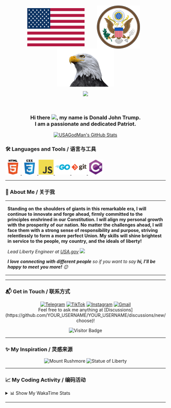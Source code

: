 <div align="center">
  
  <!-- Patriotic Symbols with Spacing -->
  <p align="center">
  <img src="images/american_flag.png" style="width: 180px; height: 120px; vertical-align: middle;" alt="American Flag" />
  &nbsp;&nbsp;&nbsp;&nbsp;&nbsp;&nbsp;&nbsp;&nbsp;
  <img src="images/great_seal.png" style="width: 135px; height: 135px; vertical-align: middle;" alt="Great Seal of the United States" />
  &nbsp;&nbsp;
  <img src="images/bald_eagle.png" style="width: 180px; height: 120px; vertical-align: middle;" alt="Bald Eagle" />
</p>
  
  <!-- Typing SVG Slogan -->
  <a href="https://git.io/typing-svg"><img src="https://readme-typing-svg.herokuapp.com?font=Fira+Code&pause=1000&color=002868&width=700&height=35&lines=%F0%9F%87%BA%F0%9F%87%B8In+God+We+Trust.+E+Pluribus+Unum!%F0%9F%87%BA%F0%9F%87%B8"/></a>
  
  <br>

  <!-- Introduction Line -->
  <h3>
    Hi there <img src="https://media.giphy.com/media/hvRJCLFzcasrR4ia7z/giphy.gif" width="25px">, my name is <strong>Donald John Trump</strong>. 
    <br>
    I am a passionate and dedicated Patriot.
  </h3>
  
</div>

<!-- GitHub Stats Cards -->
<!-- Note: The username 'USAGodMan' is now correctly configured. -->
<p align="center">
  <a href="https://github.com/anuraghazra/github-readme-stats">
    <img src="https://github-readme-stats.vercel.app/api?username=USAGodMan&show_icons=true&theme=radical&hide_border=true&include_all_commits=true" alt="USAGodMan's GitHub Stats" />
  </a>
</p>

### 🛠️ Languages and Tools / 语言与工具

<p align="left">
  <a href="https://www.w3.org/html/" target="_blank" rel="noreferrer">
    <img src="https://raw.githubusercontent.com/devicons/devicon/master/icons/html5/html5-original-wordmark.svg" alt="HTML5" width="48" height="48"/>
  </a>
  <a href="https://www.w3schools.com/css/" target="_blank" rel="noreferrer">
    <img src="https://raw.githubusercontent.com/devicons/devicon/master/icons/css3/css3-original-wordmark.svg" alt="CSS3" width="48" height="48"/>
  </a>
  <a href="https://developer.mozilla.org/en-US/docs/Web/JavaScript" target="_blank" rel="noreferrer">
    <img src="https://raw.githubusercontent.com/devicons/devicon/master/icons/javascript/javascript-original.svg" alt="JavaScript" width="48" height="48"/>
  </a>
  <a href="https://go.dev" target="_blank" rel="noreferrer">
    <img src="https://raw.githubusercontent.com/devicons/devicon/master/icons/go/go-original-wordmark.svg" alt="Go" width="48" height="48"/>
  </a>
  <a href="https://git-scm.com/" target="_blank" rel="noreferrer">
    <img src="https://raw.githubusercontent.com/devicons/devicon/master/icons/git/git-original-wordmark.svg" alt="Git" width="48" height="48"/>
  </a>
  <a href="https://docs.microsoft.com/en-us/dotnet/csharp/" target="_blank" rel="noreferrer">
    <img src="https://raw.githubusercontent.com/devicons/devicon/master/icons/csharp/csharp-original.svg" alt="C#" width="48" height="48"/>
  </a>
</p>

---

### 🤔 About Me / 关于我

<table>
<tr>
<td valign="top">

**Standing on the shoulders of giants in this remarkable era, I will continue to innovate and forge ahead, firmly committed to the principles enshrined in our Constitution. I will align my personal growth with the prosperity of our nation. No matter the challenges ahead, I will face them with a strong sense of responsibility and purpose, striving relentlessly to form a more perfect Union. My skills will shine brightest in service to the people, my country, and the ideals of liberty!**

*Lead Liberty Engineer at [USA.gov](https://www.usa.gov/) <img src="https://media.giphy.com/media/WUlplcMpOCEmTGBtBW/giphy.gif" width="30">*

*<b>I love connecting with different people</b> so if you want to say <b>hi, I'll be happy to meet you more!</b> 😊*

</td>
</tr>
</table>

---

### 📬 Get in Touch / 联系方式

<p align="center">
  <a href="https://t.me/your_telegram"><img src="https://img.shields.io/static/v1?label=%20&message=telegram&logo=telegram&logoColor=white&labelColor=%230088CC&color=%230088CC&style=for-the-badge" alt="Telegram"></a>
  <a href="https://www.tiktok.com/@your_tiktok"><img src="https://img.shields.io/static/v1?label=%20&message=tiktok&logo=tiktok&logoColor=%23EE1D52&labelColor=%23010101&color=%23EE1D52&style=for-the-badge" alt="TikTok"></a>
  <a href="https://www.instagram.com/your_instagram"><img src="https://img.shields.io/static/v1?label=%20&message=instagram&logo=instagram&logoColor=white&labelColor=%23E1306C&color=%23E1306C&style=for-the-badge" alt="Instagram"></a>
  <a href="mailto:john.q.public@email.com"><img src="https://img.shields.io/static/v1?label=%20&message=gmail&logo=gmail&logoColor=white&labelColor=%23D93025&color=%23D93025&style=for-the-badge" alt="Gmail"></a>
  <br>
  Feel free to ask me anything at [Discussions](https://github.com/YOUR_USERNAME/YOUR_USERNAME/discussions/new/choose)!
</p>

<div align="center">
  <img src="https://visitor-badge.laobi.icu/badge?page_id=YOUR_USERNAME" alt="Visitor Badge">
</div>

---

### ✨ My Inspiration / 灵感来源

<div align="center">
    <img src="images/Mount_Rushmore.jpg" style="width: 400px; height: 250px;" alt="Mount Rushmore"/>
    <img src="images/Statue_of_Liberty.jpg" style="width: 400px; height: 250px;" alt="Statue of Liberty"/>
</div>

---

### 📈 My Coding Activity / 编码活动

<details>
<summary>📊 Show My WakaTime Stats</summary>
<br>
<!-- WakaTime stats can be enabled later via GitHub Actions -->
<img
  src="https://github-readme-stats.vercel.app/api/wakatime?username=YOUR_USERNAME&layout=compact"
  alt="WakaTime Stats"
/>
</details>

---

<!-- This section can be re-enabled once you set up the snake game action -->
<!-- 
<a href="dist/github-snake.svg#gh-light-mode-only">
    <img src="dist/github-snake.svg#gh-light-mode-only"/></a>
<a href="dist/github-snake-dark.svg#gh-dark-mode-only">
    <img src="dist/github-snake-dark.svg#gh-dark-mode-only"/></a> 
-->
